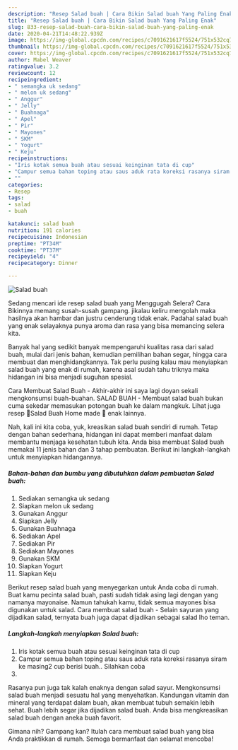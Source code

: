 ```yaml
---
description: "Resep Salad buah | Cara Bikin Salad buah Yang Paling Enak"
title: "Resep Salad buah | Cara Bikin Salad buah Yang Paling Enak"
slug: 833-resep-salad-buah-cara-bikin-salad-buah-yang-paling-enak
date: 2020-04-21T14:48:22.939Z
image: https://img-global.cpcdn.com/recipes/c7091621617f5524/751x532cq70/salad-buah-foto-resep-utama.jpg
thumbnail: https://img-global.cpcdn.com/recipes/c7091621617f5524/751x532cq70/salad-buah-foto-resep-utama.jpg
cover: https://img-global.cpcdn.com/recipes/c7091621617f5524/751x532cq70/salad-buah-foto-resep-utama.jpg
author: Mabel Weaver
ratingvalue: 3.2
reviewcount: 12
recipeingredient:
- " semangka uk sedang"
- " melon uk sedang"
- " Anggur"
- " Jelly"
- " Buahnaga"
- " Apel"
- " Pir"
- " Mayones"
- " SKM"
- " Yogurt"
- " Keju"
recipeinstructions:
- "Iris kotak semua buah atau sesuai keinginan tata di cup"
- "Campur semua bahan toping atau saus aduk rata koreksi rasanya siram ke masing2 cup berisi buah.. Silahkan coba"
- ""
categories:
- Resep
tags:
- salad
- buah

katakunci: salad buah 
nutrition: 191 calories
recipecuisine: Indonesian
preptime: "PT34M"
cooktime: "PT37M"
recipeyield: "4"
recipecategory: Dinner

---
```



![Salad buah](https://img-global.cpcdn.com/recipes/c7091621617f5524/751x532cq70/salad-buah-foto-resep-utama.jpg)

Sedang mencari ide resep salad buah yang Menggugah Selera? Cara Bikinnya memang susah-susah gampang. jikalau keliru mengolah maka hasilnya akan hambar dan justru cenderung tidak enak. Padahal salad buah yang enak selayaknya punya aroma dan rasa yang bisa memancing selera kita.

Banyak hal yang sedikit banyak mempengaruhi kualitas rasa dari salad buah, mulai dari jenis bahan, kemudian pemilihan bahan segar, hingga cara membuat dan menghidangkannya. Tak perlu pusing kalau mau menyiapkan salad buah yang enak di rumah, karena asal sudah tahu triknya maka hidangan ini bisa menjadi suguhan spesial.

Cara Membuat Salad Buah - Akhir-akhir ini saya lagi doyan sekali mengkonsumsi buah-buahan. SALAD BUAH - Membuat salad buah bukan cuma sekedar memasukan potongan buah ke dalam mangkuk. Lihat juga resep 🍓Salad Buah Home made 🍇 enak lainnya.


Nah, kali ini kita coba, yuk, kreasikan salad buah sendiri di rumah. Tetap dengan bahan sederhana, hidangan ini dapat memberi manfaat dalam membantu menjaga kesehatan tubuh kita. Anda bisa membuat Salad buah memakai 11 jenis bahan dan 3 tahap pembuatan. Berikut ini langkah-langkah untuk menyiapkan hidangannya.

<!--inarticleads1-->

##### Bahan-bahan dan bumbu yang dibutuhkan dalam pembuatan Salad buah:

1. Sediakan  semangka uk sedang
1. Siapkan  melon uk sedang
1. Gunakan  Anggur
1. Siapkan  Jelly
1. Gunakan  Buahnaga
1. Sediakan  Apel
1. Sediakan  Pir
1. Sediakan  Mayones
1. Gunakan  SKM
1. Siapkan  Yogurt
1. Siapkan  Keju


Berikut resep salad buah yang menyegarkan untuk Anda coba di rumah. Buat kamu pecinta salad buah, pasti sudah tidak asing lagi dengan yang namanya mayonaise. Namun tahukah kamu, tidak semua mayones bisa digunakan untuk salad. Cara membuat salad buah - Selain sayuran yang dijadikan salad, ternyata buah juga dapat dijadikan sebagai salad lho teman. 

<!--inarticleads2-->

##### Langkah-langkah menyiapkan Salad buah:

1. Iris kotak semua buah atau sesuai keinginan tata di cup
1. Campur semua bahan toping atau saus aduk rata koreksi rasanya siram ke masing2 cup berisi buah.. Silahkan coba
1. 


Rasanya pun juga tak kalah enaknya dengan salad sayur. Mengkonsumsi salad buah menjadi sesuatu hal yang menyehatkan. Kandungan vitamin dan mineral yang terdapat dalam buah, akan membuat tubuh semakin lebih sehat. Buah lebih segar jika dijadikan salad buah. Anda bisa mengkreasikan salad buah dengan aneka buah favorit. 

Gimana nih? Gampang kan? Itulah cara membuat salad buah yang bisa Anda praktikkan di rumah. Semoga bermanfaat dan selamat mencoba!
